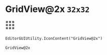 # GridView@2x `32x32`
<img src="/img/GridView.png" width=32 height=32>

``` CSharp
EditorGUIUtility.IconContent("GridView@2x")
```
```
GridView@2x
```

